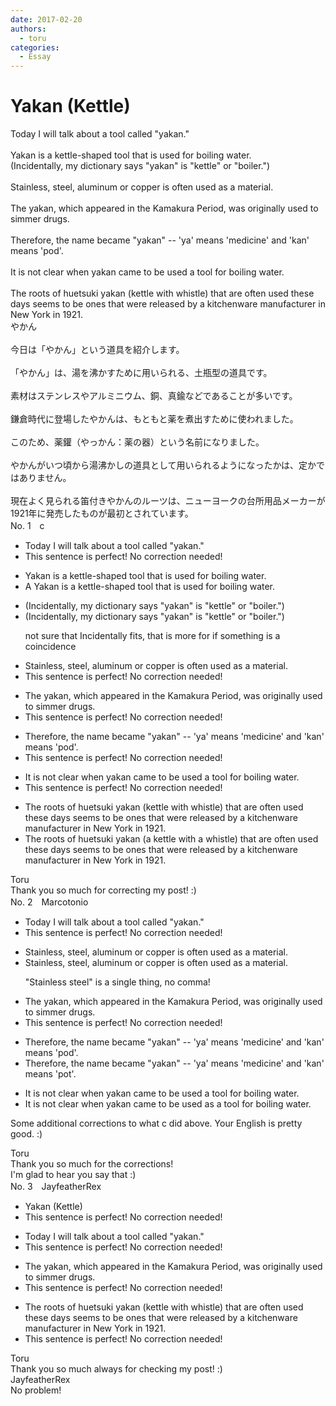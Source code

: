 ```yaml
---
date: 2017-02-20
authors:
  - toru
categories:
  - Essay
---
```


<h1 id="subject_show">Yakan (Kettle)</h1>
<div class="date" hidden>Feb 20, 2017 11:06</div>
<div id="post"><div id="body_show_ori">
Today I will talk about a tool called "yakan."<br/><br/>Yakan is a kettle-shaped tool that is used for boiling water.<br/>(Incidentally, my dictionary says "yakan" is "kettle" or "boiler.")<br/><br/>Stainless, steel, aluminum or copper is often used as a material.<br/><br/>The yakan, which appeared in the Kamakura Period, was originally used to simmer drugs.<br/><br/>Therefore, the name became "yakan" -- 'ya' means 'medicine' and 'kan' means 'pod'.<br/><br/>It is not clear when yakan came to be used a tool for boiling water.<br/><br/>The roots of huetsuki yakan (kettle with whistle) that are often used these days seems to be ones that were released by a kitchenware manufacturer in New York in 1921.
</div></div>

<!-- more -->

<div id="post_ja"><div id="body_show_mo">
やかん<br/><br/>今日は「やかん」という道具を紹介します。<br/><br/>「やかん」は、湯を沸かすために用いられる、土瓶型の道具です。<br/><br/>素材はステンレスやアルミニウム、銅、真鍮などであることが多いです。<br/><br/>鎌倉時代に登場したやかんは、もともと薬を煮出すために使われました。<br/><br/>このため、薬鑵（やっかん：薬の器）という名前になりました。<br/><br/>やかんがいつ頃から湯沸かしの道具として用いられるようになったかは、定かではありません。<br/><br/>現在よく見られる笛付きやかんのルーツは、ニューヨークの台所用品メーカーが1921年に発売したものが最初とされています。
</div></div>
<div id="block"><div class="first_name"> No. 1　<span class="just_name">c</span></div><div id="block2">
<ul class="correction_field">
<li class="incorrect">Today I will talk about a tool called "yakan."</li>
<li class="corrected perfect">This sentence is perfect! No correction needed!</li>
</ul>
<ul class="correction_field">
<li class="incorrect">Yakan is a kettle-shaped tool that is used for boiling water.</li>
<li class="corrected correct">
<span class="f_red">A </span>Yakan is a kettle-shaped tool that is used for boiling water.
</li>
</ul>
<ul class="correction_field">
<li class="incorrect">(Incidentally, my dictionary says "yakan" is "kettle" or "boiler.")</li>
<li class="corrected correct">
(<span class="sline">Incidentally</span>, my dictionary says "yakan" is "kettle" or "boiler.")
<p class="correction_comment">not sure that Incidentally fits, that is more for if something is a coincidence</p>
</li>
</ul>
<ul class="correction_field">
<li class="incorrect">Stainless, steel, aluminum or copper is often used as a material.</li>
<li class="corrected perfect">This sentence is perfect! No correction needed!</li>
</ul>
<ul class="correction_field">
<li class="incorrect">The yakan, which appeared in the Kamakura Period, was originally used to simmer drugs.</li>
<li class="corrected perfect">This sentence is perfect! No correction needed!</li>
</ul>
<ul class="correction_field">
<li class="incorrect">Therefore, the name became "yakan" -- 'ya' means 'medicine' and 'kan' means 'pod'.</li>
<li class="corrected perfect">This sentence is perfect! No correction needed!</li>
</ul>
<ul class="correction_field">
<li class="incorrect">It is not clear when yakan came to be used a tool for boiling water.</li>
<li class="corrected perfect">This sentence is perfect! No correction needed!</li>
</ul>
<ul class="correction_field">
<li class="incorrect">The roots of huetsuki yakan (kettle with whistle) that are often used these days seems to be ones that were released by a kitchenware manufacturer in New York in 1921.</li>
<li class="corrected correct">
The roots of huetsuki yakan (<span class="f_red">a </span>kettle with <span class="f_red">a </span>whistle) that are often used these days seem<span class="sline">s</span> to be ones that were released by a kitchenware manufacturer in New York in 1921.
</li>
</ul>
</div><div class="name"><span class="just_name">Toru</span><br>
Thank you so much for correcting my post! :)
</div>
</div>
<div id="block"><div class="first_name"> No. 2　<span class="just_name">Marcotonio</span></div><div id="block2">
<ul class="correction_field">
<li class="incorrect">Today I will talk about a tool called "yakan."</li>
<li class="corrected perfect">This sentence is perfect! No correction needed!</li>
</ul>
<ul class="correction_field">
<li class="incorrect">Stainless, steel, aluminum or copper is often used as a material.</li>
<li class="corrected correct">
Stainless<span class="sline"><span class="f_red">,</span></span> steel, aluminum or copper is often used as a material.
<p class="correction_comment">"Stainless steel" is a single thing, no comma!</p>
</li>
</ul>
<ul class="correction_field">
<li class="incorrect">The yakan, which appeared in the Kamakura Period, was originally used to simmer drugs.</li>
<li class="corrected perfect">This sentence is perfect! No correction needed!</li>
</ul>
<ul class="correction_field">
<li class="incorrect">Therefore, the name became "yakan" -- 'ya' means 'medicine' and 'kan' means 'pod'.</li>
<li class="corrected correct">
Therefore, the name became "yakan" -- 'ya' means 'medicine' and 'kan' means 'po<span class="f_red">t</span>'.
</li>
</ul>
<ul class="correction_field">
<li class="incorrect">It is not clear when yakan came to be used a tool for boiling water.</li>
<li class="corrected correct">
It is not clear when yakan came to be used <span class="f_blue">as</span> a tool for boiling water.
</li>
</ul>
<p class="comment_small">
 Some additional corrections to what c did above. Your English is pretty good. :)
</p>

</div><div class="name"><span class="just_name">Toru</span><br>
Thank you so much for the corrections!<br/>I'm glad to hear you say that :)
</div>
</div>
<div id="block"><div class="first_name"> No. 3　<span class="just_name">JayfeatherRex</span></div><div id="block2">
<ul class="correction_field">
<li class="incorrect">Yakan (Kettle)</li>
<li class="corrected perfect">This sentence is perfect! No correction needed!</li>
</ul>
<ul class="correction_field">
<li class="incorrect">Today I will talk about a tool called "yakan."</li>
<li class="corrected perfect">This sentence is perfect! No correction needed!</li>
</ul>
<ul class="correction_field">
<li class="incorrect">The yakan, which appeared in the Kamakura Period, was originally used to simmer drugs.</li>
<li class="corrected perfect">This sentence is perfect! No correction needed!</li>
</ul>
<ul class="correction_field">
<li class="incorrect">The roots of huetsuki yakan (kettle with whistle) that are often used these days seems to be ones that were released by a kitchenware manufacturer in New York in 1921.</li>
<li class="corrected perfect">This sentence is perfect! No correction needed!</li>
</ul>
</div><div class="name"><span class="just_name">Toru</span><br>
Thank you so much always for checking my post! :)
</div>
<div class="name"><span class="just_name">JayfeatherRex</span><br>
No problem!
</div>
</div>
